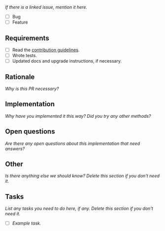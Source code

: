 _If there is a linked issue, mention it here._

* [ ] Bug
* [ ] Feature

## Requirements

* [ ] Read the [contribution guidelines](https://github.com/skatejs/skatejs/blob/master/CONTRIBUTING.md).
* [ ] Wrote tests.
* [ ] Updated docs and upgrade instructions, if necessary.

## Rationale

_Why is this PR necessary?_

## Implementation

_Why have you implemented it this way? Did you try any other methods?_

## Open questions

_Are there any open questions about this implementation that need answers?_

## Other

_Is there anything else we should know? Delete this section if you don't need it._

## Tasks

_List any tasks you need to do here, if any. Delete this section if you don't need it._

* [ ] _Example task._
